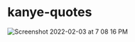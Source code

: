 # kanye-quotes

![Screenshot 2022-02-03 at 7 08 16 PM](https://user-images.githubusercontent.com/42440349/152353910-eb62d672-fd84-4e15-8436-59f2876dd125.png)
